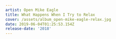 ```yaml
---
artist: Open Mike Eagle
title: What Happens When I Try to Relax
cover: /assets/album_open-mike-eagle-relax.jpg
date: 2019-06-04T01:25:53.154Z
release-date: '2018'
---
```


